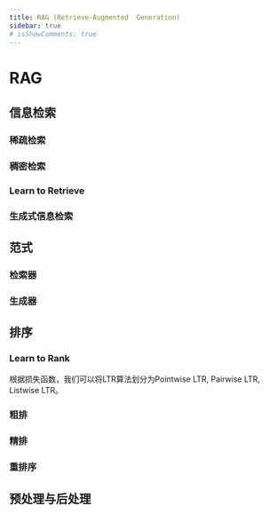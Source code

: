 ```yaml
---
title: RAG (Retrieve-Augmented  Generation)
sidebar: true
# isShowComments: true
---
```

# RAG

<ClientOnly>
<title-pv/>
</ClientOnly>

## 信息检索

### 稀疏检索

### 稠密检索

### Learn to Retrieve

### 生成式信息检索

## 范式

### 检索器

### 生成器

## 排序

### Learn to Rank

根据损失函数，我们可以将LTR算法划分为Pointwise LTR, Pairwise LTR, Listwise LTR。

### 粗排

### 精排

### 重排序

## 预处理与后处理


<ClientOnly>
  <leave/>
</ClientOnly/>